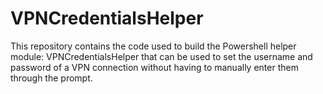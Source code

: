 # VPNCredentialsHelper
This repository contains the code used to build the Powershell helper module: VPNCredentialsHelper that can be used to set the username and password of a VPN connection without having to manually enter them through the prompt.
